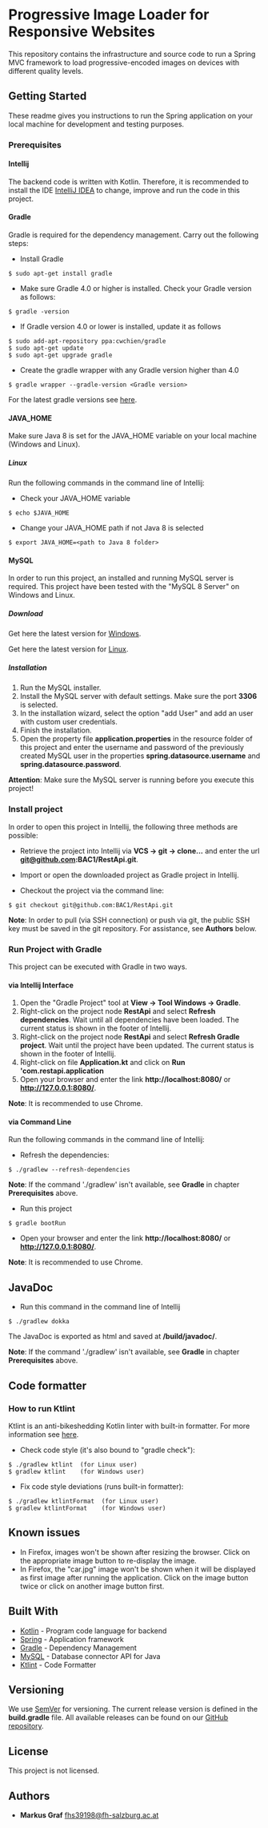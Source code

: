 # Progressive Image Loader for Responsive Websites

This repository contains the infrastructure and source code to run a Spring MVC framework to load progressive-encoded
images on devices with different quality levels. 

## Getting Started

These readme gives you instructions to run the Spring application on your local machine for development and testing 
purposes.

### Prerequisites

#### Intellij

The backend code is written with Kotlin. Therefore, it is recommended to install the IDE
[IntelliJ IDEA](https://www.jetbrains.com/idea/) to change, improve and run the code in this project.

#### Gradle

Gradle is required for the dependency management. Carry out the following steps:

* Install Gradle

```
$ sudo apt-get install gradle
```

* Make sure Gradle 4.0 or higher is installed. Check your Gradle version as follows:

```
$ gradle -version
```

* If Gradle version 4.0 or lower is installed, update it as follows

```
$ sudo add-apt-repository ppa:cwchien/gradle
$ sudo apt-get update 
$ sudo apt-get upgrade gradle
```

* Create the gradle wrapper with any Gradle version higher than 4.0

```
$ gradle wrapper --gradle-version <Gradle version>
```

For the latest gradle versions see [here](https://services.gradle.org/distributions/).

#### JAVA_HOME
Make sure Java 8 is set for the JAVA_HOME variable on your local machine (Windows and Linux).

##### Linux
Run the following commands in the command line of Intellij:

* Check your JAVA_HOME variable
```
$ echo $JAVA_HOME
```

* Change your JAVA_HOME path if not Java 8 is selected
```
$ export JAVA_HOME=<path to Java 8 folder>
```

#### MySQL
In order to run this project, an installed and running MySQL server is required. This project have been tested with the 
"MySQL 8 Server" on Windows and Linux. 

##### Download

Get here the latest version for [Windows](https://dev.mysql.com/doc/refman/8.0/en/windows-installation.html).

Get here the latest version for [Linux](https://dev.mysql.com/doc/refman/8.0/en/linux-installation.html).

##### Installation
1. Run the MySQL installer.
2. Install the MySQL server with default settings. Make sure the port **3306** is selected.
3. In the installation wizard, select the option "add User" and add an user with custom user credentials.
4. Finish the installation.
5. Open the property file **application.properties** in the resource folder of this project and enter the username and
password of the previously created MySQL user in the properties **spring.datasource.username** and 
**spring.datasource.password**.

**Attention**: Make sure the MySQL server is running before you execute this project!

### Install project
In order to open this project in Intellij, the following three methods are possible:

* Retrieve the project into Intellij via **VCS -> git -> clone...** and enter the url **git@github.com:BAC1/RestApi.git**.

* Import or open the downloaded project as Gradle project in Intellij.

* Checkout the project via the command line:
```
$ git checkout git@github.com:BAC1/RestApi.git
```

**Note**: In order to pull (via SSH connection) or push via git, the public SSH key must be saved in the git repository. 
For assistance, see **Authors** below.

### Run Project with Gradle

This project can be executed with Gradle in two ways.

#### via Intellij Interface

1. Open the "Gradle Project" tool at **View -> Tool Windows -> Gradle**.
2. Right-click on the project node **RestApi** and select **Refresh dependencies**. Wait until all dependencies have 
been loaded. The current status is shown in the footer of Intellij.
3. Right-click on the project node **RestApi** and select **Refresh Gradle project**. Wait until the project have been 
updated. The current status is shown in the footer of Intellij.
4. Right-click on file **Application.kt** and click on **Run 'com.restapi.application**
5. Open your browser and enter the link **http://localhost:8080/** or **http://127.0.0.1:8080/**.

**Note**: It is recommended to use Chrome.

#### via Command Line
Run the following commands in the command line of Intellij:

* Refresh the dependencies:
```
$ ./gradlew --refresh-dependencies
```

**Note**: If the command './gradlew' isn't available, see **Gradle** in chapter **Prerequisites** above.

* Run this project
```
$ gradle bootRun
```

* Open your browser and enter the link **http://localhost:8080/** or **http://127.0.0.1:8080/**. 

**Note**: It is recommended to use Chrome.

## JavaDoc

* Run this command in the command line of Intellij
```
$ ./gradlew dokka
```

The JavaDoc is exported as html and saved at **/build/javadoc/**.

**Note**: If the command './gradlew' isn't available, see **Gradle** in chapter **Prerequisites** above.

## Code formatter

### How to run Ktlint

Ktlint is an anti-bikeshedding Kotlin linter with built-in formatter. For more information see 
[here](https://ktlint.github.io/).

* Check code style (it's also bound to "gradle check"):
```
$ ./gradlew ktlint  (for Linux user)
$ gradlew ktlint    (for Windows user)
```

* Fix code style deviations (runs built-in formatter):
```
$ ./gradlew ktlintFormat  (for Linux user)
$ gradlew ktlintFormat    (for Windows user)
```

## Known issues
* In Firefox, images won't be shown after resizing the browser. Click on the appropriate image button to re-display the
image.
* In Firefox, the "car.jpg" image won't be shown when it will be displayed as first image after running the application.
Click on the image button twice or click on another image button first.

## Built With

* [Kotlin](https://kotlinlang.org/) - Program code language for backend
* [Spring](https://spring.io/) - Application framework
* [Gradle](https://gradle.org/) - Dependency Management
* [MySQL](https://www.mysql.com/) - Database connector API for Java
* [Ktlint](https://ktlint.github.io/) - Code Formatter

## Versioning

We use [SemVer](http://semver.org/) for versioning. The current release version is defined in the **build.gradle** file. 
All available releases can be found on our [GitHub repository](https://github.com/BAC1/RestApi/releases). 

## License

This project is not licensed.

## Authors

* **Markus Graf**   <fhs39198@fh-salzburg.ac.at>